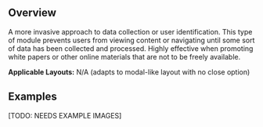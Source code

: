 ## Overview
A more invasive approach to data collection or user identification. This type of module prevents users from viewing content or navigating until some sort of data has been collected and processed. Highly effective when promoting white papers or other online materials that are not to be freely available.

**Applicable Layouts:** N/A (adapts to modal-like layout with no close option)

## Examples
[TODO: NEEDS EXAMPLE IMAGES]